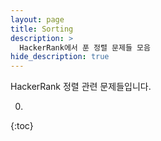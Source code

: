 ```yaml
---
layout: page
title: Sorting
description: >
  HackerRank에서 푼 정렬 문제들 모음
hide_description: true
---
```

HackerRank 정렬 관련 문제들입니다.

0. 
{:toc}
